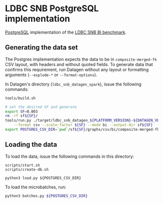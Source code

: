 # LDBC SNB PostgreSQL implementation

[PostgreSQL](https://www.postgresql.org/) implementation of the [LDBC SNB BI benchmark](https://github.com/ldbc/ldbc_snb_docs).

## Generating the data set

The Postgres implementation expects the data to be in `composite-merged-fk` CSV layout, with headers and without quoted fields.
To generate data that confirms this requirement, run Datagen without any layout or formatting arguments (`--explode-*` or `--format-options`).

In Datagen's directory (`ldbc_snb_datagen_spark`), issue the following commands:

```bash
tools/build.sh

# set the desired SF and generate
export SF=0.003
rm -rf sf${SF}/
tools/run.py ./target/ldbc_snb_datagen_${PLATFORM_VERSION}-${DATAGEN_VERSION}.jar -- \
    --format csv --scale-factor ${SF} --mode bi --output-dir sf${SF}
export POSTGRES_CSV_DIR=`pwd`/sf${SF}/graphs/csv/bi/composite-merged-fk/
```

## Loading the data

To load the data, issue the following commands in this directory:

```
scripts/start.sh
scripts/create-db.sh
```

```
python3 load.py ${POSTGRES_CSV_DIR}
```

To load the microbatches, run:

```bash
python3 batches.py ${POSTGRES_CSV_DIR}
```
